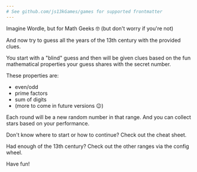 ```yaml
---
# See github.com/js13kGames/games for supported frontmatter
---
```

Imagine Wordle, but for Math Geeks 🤓 (but don't worry if you're not)

And now try to guess all the years of the 13th century with the provided clues.

You start with a "blind" guess and then will be given clues based on the fun mathematical properties your guess shares with the secret number.

These properties are:
- even/odd
- prime factors
- sum of digits
- (more to come in future versions 😉)

Each round will be a new random number in that range. And you can collect stars based on your performance.

Don't know where to start or how to continue? Check out the cheat sheet.

Had enough of the 13th century? Check out the other ranges via the config wheel.

Have fun!